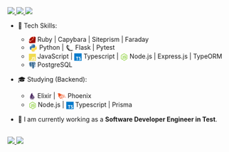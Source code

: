 <p align="left">
  <a href="mailto:willsouzafilho@gmail.com">
    <img src="https://img.shields.io/badge/-willsouzafilho@gmail.com-282828?style=flat-square&logo=Gmail&logoColor=white&link=mailto:willsouzafilho@gmail.com" />
  </a>
  <a href="https://www.linkedin.com/in/wilton-souza-848323146/">
    <img src="https://img.shields.io/badge/-Wilton%20Souza-282828?style=flat-square&logo=Linkedin&logoColor=white&link=https://www.linkedin.com/in/wilton-souza-848323146/" />
  </a>
  <a href="https://github.com/8bitbeard/?tab=follow">
    <img src="https://img.shields.io/github/followers/8bitbeard?label=Follow&style=social" />
  </a>
</p>

- :rocket: Tech Skills:
  - <div> <img style="vertical-align:middle" alt="Ruby" height="16" width="16" src="https://raw.githubusercontent.com/devicons/devicon/master/icons/ruby/ruby-original.svg"> <span> Ruby | Capybara | Siteprism | Faraday</span> </div>
  - <div> <img style="vertical-align:middle" alt="Python" height="20" width="20" src="https://raw.githubusercontent.com/devicons/devicon/master/icons/python/python-original.svg"> <span> Python </span> | 
    <img style="vertical-align:middle" alt="Flask" height="18" width="18" src="https://raw.githubusercontent.com/devicons/devicon/master/icons/flask/flask-original.svg"> <span> Flask </span> | Pytest </span> </div>
  - <div> <img style="vertical-align:middle" alt="Javascript" height="16" width="16" src="https://raw.githubusercontent.com/devicons/devicon/master/icons/javascript/javascript-plain.svg"> <span> JavaScript | 
    <img style="vertical-align:middle" alt="Typescript" height="17" width="17" src="https://raw.githubusercontent.com/devicons/devicon/master/icons/typescript/typescript-plain.svg"> <span> Typescript </span> | 
    <img style="vertical-align:middle" alt="NodeJS" height="17" width="17" src="https://raw.githubusercontent.com/devicons/devicon/master/icons/nodejs/nodejs-plain.svg"> Node.js | Express.js | TypeORM </span> </div>
  -  <div> <img style="vertical-align:middle" alt="PostgreSQL" height="16" width="16" src="https://raw.githubusercontent.com/devicons/devicon/master/icons/postgresql/postgresql-plain.svg"> <span> PostgreSQL </span> </div>

- :mortar_board: Studying (Backend): 
  - <div> <img style="vertical-align:middle" alt="PostgreSQL" height="16" width="16" src="https://raw.githubusercontent.com/devicons/devicon/master/icons/elixir/elixir-original.svg"> <span> Elixir </span> | <img style="vertical-align:middle" alt="Phoenix" height="20" width="20" src="https://raw.githubusercontent.com/devicons/devicon/master/icons/phoenix/phoenix-original.svg"> <span> Phoenix </span> </div> 
  - <div> <img style="vertical-align:middle" alt="Typescript" height="17" width="17" src="https://raw.githubusercontent.com/devicons/devicon/master/icons/nodejs/nodejs-plain.svg"> Node.js | 
    <img style="vertical-align:middle" alt="Typescript" height="17" width="17" src="https://raw.githubusercontent.com/devicons/devicon/master/icons/typescript/typescript-plain.svg"> <span> Typescript </span> | Prisma </span> </div>
* :briefcase: I am currently working as a <strong>Software Developer Engineer in Test</strong>.

<br>

 <div>
  <a href="https://github.com/8bitbeard">
  <img height="180em" src="https://github-readme-stats.vercel.app/api?username=8bitbeard&show_icons=true&theme=gruvbox&include_all_commits=true&count_private=true&custom_title=GitHub%20Status&hide=issue&hide_border=true"/>
  <img height="180em" src="https://github-readme-stats.vercel.app/api/top-langs/?username=8bitbeard&layout=compact&langs_count=7&theme=gruvbox&hide_border=true"/>
</div>

<!--
**8bitbeard/8bitbeard** is a ✨ _special_ ✨ repository because its `README.md` (this file) appears on your GitHub profile.

Here are some ideas to get you started:

- 🔭 I’m currently working with 
- 🌱 I’m currently learning ...
- 👯 I’m looking to collaborate on ...
- 🤔 I’m looking for help with ...
- 💬 Ask me about ...
- 📫 How to reach me: ...
- 😄 Pronouns: ...
- ⚡ Fun fact: ...
-->
